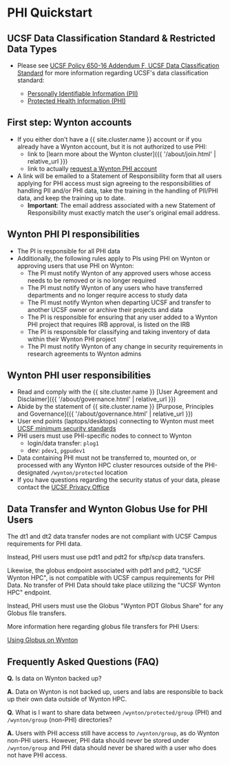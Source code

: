 # PHI Quickstart

## UCSF Data Classification Standard & Restricted Data Types

- Please see [UCSF Policy 650-16 Addendum F, UCSF Data Classification Standard](https://it.ucsf.edu/standard-guideline/ucsf-policy-650-16-addendum-f-ucsf-data-classification-standard) for more information regarding UCSF's data classification standard:

  - [Personally Identifiable Information (PII)](https://it.ucsf.edu/standard-guideline/ucsf-policy-650-16-addendum-f-ucsf-data-classification-standard#PII)
  - [Protected Health Information (PHI)](https://it.ucsf.edu/standard-guideline/ucsf-policy-650-16-addendum-f-ucsf-data-classification-standard#phi)


## First step: Wynton accounts

- If you either don't have a {{ site.cluster.name }} account or if you already have a Wynton account, but it is not authorized to use PHI:
  - link to [learn more about the Wynton cluster]({{ '/about/join.html' | relative_url }})
  - link to actually [request a Wynton PHI account](https://ucsf.service-now.com/ucsfit?id=ucsf_sc_cat_item&sys_id=68f9651f1bf47c50683e0ed8624bcbac&sysparm_category=40c0305b7b92d000e2dc8180984d4d9f)
- A link will be emailed to a Statement of Responsibility form that all users applying for PHI access must sign agreeing to the responsibilities of handling PII and/or PHI data, take the training in the handling of PII/PHI data, and keep the training up to date.
  - **Important**: The email address associated with a new Statement of Responsibility must exactly match the user's original email address.

## Wynton PHI PI responsibilities

- The PI is responsible for all PHI data
- Additionally, the following rules apply to PIs using PHI on Wynton or approving users that use PHI on Wynton:
  - The PI must notify Wynton of any approved users whose access needs to be removed or is no longer required
  - The PI must notify Wynton of any users who have transferred departments and no longer require access to study data
  - The PI must notify Wynton when departing UCSF and transfer to another UCSF owner or archive their projects and data
  - The PI is responsible for ensuring that any user added to a Wynton PHI project that requires IRB approval, is listed on the IRB
  - The PI is responsible for classifying and taking inventory of data within their Wynton PHI project 
  - The PI must notify Wynton of any change in security requirements in research agreements to Wynton admins

## Wynton PHI user responsibilities

- Read and comply with the {{ site.cluster.name }} [User Agreement and Disclaimer]({{ '/about/governance.html' | relative_url }})
- Abide by the statement of {{ site.cluster.name }} [Purpose, Principles and Governance]({{ '/about/governance.html' | relative_url }})
- User end points (laptops/desktops) connecting to Wynton must meet [UCSF minimum security standards](https://it.ucsf.edu/standard-guideline/ucsf-650-16-addendum-b-ucsf-minimum-security-standards-electronic-information)
- PHI users must use PHI-specific nodes to connect to Wynton
  - login/data transfer: `plog1`
  - dev: `pdev1`, `pgpudev1`
- Data containing PHI must not be transferred to, mounted on, or processed with any Wynton HPC cluster resources outside of the PHI-designated `/wynton/protected` location
- If you have questions regarding the security status of your data, please contact the [UCSF Privacy Office](https://hipaa.ucsf.edu/)

## Data Transfer and Wynton Globus Use for PHI Users

The dt1 and dt2 data transfer nodes are not compliant with UCSF Campus requirements for PHI data.

Instead, PHI users must use pdt1 and pdt2 for sftp/scp data transfers.

Likewise, the globus endpoint associated with pdt1 and pdt2, "UCSF Wynton HPC", is not compatible with UCSF campus requirements for PHI Data. No transfer of PHI Data should take place utilizing the "UCSF Wynton HPC" endpoint.

Instead, PHI users must use the Globus "Wynton PDT Globus Share" for any Globus file transfers.

More information here regarding globus file transfers for PHI Users:

[Using Globus on Wynton](https://wynton.ucsf.edu/hpc/transfers/globus.html)

## Frequently Asked Questions (FAQ)

**Q.** Is data on Wynton backed up?

**A.** Data on Wynton is not backed up, users and labs are responsible to back up their own data outside of Wynton HPC.

**Q.** What is I want to share data between `/wynton/protected/group` (PHI) and `/wynton/group` (non-PHI) directories?

**A.** Users with PHI access still have access to `/wynton/group`, as do Wynton non-PHI users. However, PHI data should never be stored under `/wynton/group` and PHI data should never be shared with a user who does not have PHI access.
